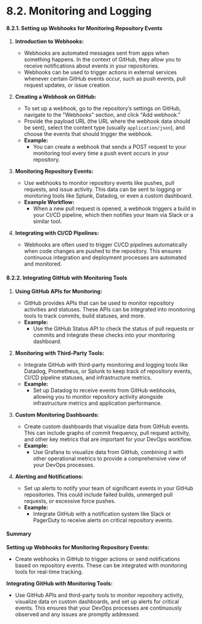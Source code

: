 # 8.2. **Monitoring and Logging**

#### 8.2.1. **Setting up Webhooks for Monitoring Repository Events**

1. **Introduction to Webhooks:**

   - Webhooks are automated messages sent from apps when something happens. In the context of GitHub, they allow you to receive notifications about events in your repositories.
   - Webhooks can be used to trigger actions in external services whenever certain GitHub events occur, such as push events, pull request updates, or issue creation.

2. **Creating a Webhook on GitHub:**

   - To set up a webhook, go to the repository’s settings on GitHub, navigate to the "Webhooks" section, and click "Add webhook."
   - Provide the payload URL (the URL where the webhook data should be sent), select the content type (usually `application/json`), and choose the events that should trigger the webhook.
   - **Example:**
     - You can create a webhook that sends a POST request to your monitoring tool every time a push event occurs in your repository.

3. **Monitoring Repository Events:**

   - Use webhooks to monitor repository events like pushes, pull requests, and issue activity. This data can be sent to logging or monitoring tools like Splunk, Datadog, or even a custom dashboard.
   - **Example Workflow:**
     - When a new pull request is opened, a webhook triggers a build in your CI/CD pipeline, which then notifies your team via Slack or a similar tool.

4. **Integrating with CI/CD Pipelines:**
   - Webhooks are often used to trigger CI/CD pipelines automatically when code changes are pushed to the repository. This ensures continuous integration and deployment processes are automated and monitored.

#### 8.2.2. **Integrating GitHub with Monitoring Tools**

1. **Using GitHub APIs for Monitoring:**

   - GitHub provides APIs that can be used to monitor repository activities and statuses. These APIs can be integrated into monitoring tools to track commits, build statuses, and more.
   - **Example:**
     - Use the GitHub Status API to check the status of pull requests or commits and integrate these checks into your monitoring dashboard.

2. **Monitoring with Third-Party Tools:**

   - Integrate GitHub with third-party monitoring and logging tools like Datadog, Prometheus, or Splunk to keep track of repository events, CI/CD pipeline statuses, and infrastructure metrics.
   - **Example:**
     - Set up Datadog to receive events from GitHub webhooks, allowing you to monitor repository activity alongside infrastructure metrics and application performance.

3. **Custom Monitoring Dashboards:**

   - Create custom dashboards that visualize data from GitHub events. This can include graphs of commit frequency, pull request activity, and other key metrics that are important for your DevOps workflow.
   - **Example:**
     - Use Grafana to visualize data from GitHub, combining it with other operational metrics to provide a comprehensive view of your DevOps processes.

4. **Alerting and Notifications:**
   - Set up alerts to notify your team of significant events in your GitHub repositories. This could include failed builds, unmerged pull requests, or excessive force pushes.
   - **Example:**
     - Integrate GitHub with a notification system like Slack or PagerDuty to receive alerts on critical repository events.

#### Summary

**Setting up Webhooks for Monitoring Repository Events:**

- Create webhooks in GitHub to trigger actions or send notifications based on repository events. These can be integrated with monitoring tools for real-time tracking.

**Integrating GitHub with Monitoring Tools:**

- Use GitHub APIs and third-party tools to monitor repository activity, visualize data on custom dashboards, and set up alerts for critical events. This ensures that your DevOps processes are continuously observed and any issues are promptly addressed.
